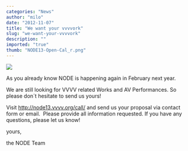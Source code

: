 ```yaml
---
categories: "News"
author: "milo"
date: "2012-11-07"
title: "We want your vvvvork"
slug: "we-want-your-vvvvork"
description: ""
imported: "true"
thumb: "NODE13-Open-Cal_r.png"
---
```



![](NODE13-Open-Cal_r.png) 

As you already know NODE is happening again in February next year. 

We are still looking for VVVV related Works and AV Performances. So please don´t hesitate to send us yours!

Visit http://node13.vvvv.org/call/ and send us your proposal via contact form or email.  Please provide all information requested. If you have any questions, please let us know!


yours,

the NODE Team